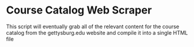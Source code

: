 # Course Catalog Web Scraper

This script will eventually grab all of the relevant content for the course catalog from the gettysburg.edu
website and compile it into a single HTML file
